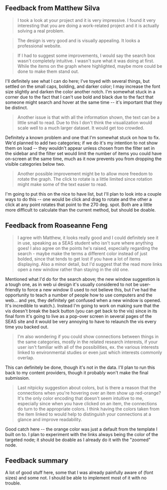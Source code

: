 Feedback from Matthew Silva
---------------------------

>I took a look at your project and it is very impressive. I found it very
interesting that you are doing a work-related project and it is actually
solving a real problem.

>The design is very good and is visually appealing. It looks a professional
website.

>If I had to suggest some improvements, I would say the search box wasn't
completely intuitive. I wasn't sure what it was doing at first. While the items
on the graph where highlighted, maybe more could be done to make them stand out.

I'll definitely see what I can do here; I've toyed with several things, but settled on the small caps, bolding, and darker color; I may increase the font size slightly and darken the color another notch.  I'm somewhat stuck in a corner due to the fact that I can't use bold and black due to the fact that someone might search and hover at the same time -- it's important that they be distinct.

>Another issue is that with all the information shown, the text can be a little
small to read. Due to this I don't think the visualization would scale well to
a much larger dataset. It would get too crowded.

Definitely a known problem and one that I'm somewhat stuck on how to fix.  We'd planned to add two categories; if we do it's my intention to not show them on load -- they wouldn't appear unless chosen from the filter set in the sidebar and the filter set would limit the number of items you could have on-screen at the same time, much as it now prevents you from dropping the visible categories below two.

>Another possible improvement might be to allow more freedom to rotate the graph. The click to rotate is a little limited since rotation might make some of the text easier to read.

I'm going to put this on the nice to have list, but I'll plan to look into a couple ways to do this -- one would be click and drag to rotate and the other a click at any point rotates that point to the 270 deg. spot.  Both are a little more difficult to calculate than the current method, but should be doable.

Feedback from Roaseanne Feng
----------------------------

>I agree with Matthew, it looks really good and I could definitely see it in use, speaking as a SEAS student who isn't sure where anything goes! I also agree on the points he's raised, especially regarding the search - maybe make the terms a different color instead of just bolded, since that tends to get lost if you have a lot of items displaying. Also a minor detail, but I'd suggest that the read more links open a new window rather than staying in the old one.

Mentioned what I'd do for the search above; the new window suggestion is a tough one, as in web ui design it's usually considered to not be user-friendly to force a new window (I used to not believe this, but I've had the opportunity to teach a number of people how to use computers and the web... and yes, they definitely get confused when a new window is opened.  It's incredible to watch.).  Instead I'm going to work on making sure that the vis doesn't break the back button (you can get back to the vis) since in its final form it's going to live as a pop-over screen in several pages of the SEAS site and it would be very annoying to have to relaunch the vis every time you backed out.

>I'm also wondering if you could show connections between things in the same categories, mostly in the related research interests, if your user isn't familiar with all of the possibilities, ex. the various interests linked to environmental studies or even just which interests commonly overlap. 

This can definitely be done, though it's not in the data.  I'll plan to run this back to my content providers, though it probably won't make the final submission.

>Last nitpicky suggestion about colors, but is there a reason that the connections when you're hovering over an item show up red-orange? It's the only color encoding that doesn't seem intuitive to me, especially since when you have clicked on an item, the connections do turn to the appropriate colors. I think having the colors taken from the item linked to would help to distinguish your connections at a glance and improve readability.

Good catch here -- the orange color was just a default from the template I built on to.  I plan to experiment with the links always being the color of the targeted node; it should be doable as I already do it with the "zoomed" node.

Feedback summary
----------------

A lot of good stuff here, some that I was already painfully aware of (font sizes) and some not.  I should be able to implement most of it with no trouble.
